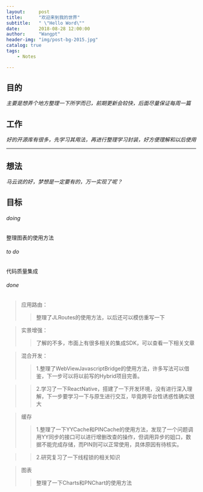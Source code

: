 ```yaml
---
layout:     post
title:      "欢迎来到我的世界"
subtitle:   " \"Hello Word\""
date:       2018-08-28 12:00:00
author:     "Wangpt"
header-img: "img/post-bg-2015.jpg"
catalog: true
tags:
    - Notes

---
```


## 目的

*主要是想弄个地方整理一下所学而已，前期更新会较快，后面尽量保证每周一篇*


## 工作

*好的开源库有很多，先学习其用法，再进行整理学习封装，好方便理解和以后使用*

---

## 想法

*马云说的好，梦想是一定要有的，万一实现了呢？*

## 目标

###### doing

整理图表的使用方法

###### to do

代码质量集成

###### done

>应用路由：
>>整理了JLRoutes的使用方法，以后还可以模仿重写一下

>实景增强：
>>了解的不多，市面上有很多相关的集成SDK，可以查看一下相关文章

>混合开发：
>>1.整理了WebViewJavascriptBridge的使用方法，许多写法可以借鉴，下一步可以将以前写的Hybrid项目完善。

>>2.学习了一下ReactNative，搭建了一下开发环境，没有进行深入理解，下一步要学习一下与原生进行交互，毕竟跨平台性诱惑性确实很大

>缓存
>>1.整理了一下YYCache和PINCache的使用方法，发现了一个问题调用YY同步的接口可以进行增删改查的操作，但调用异步的姐口，数据不能完成存储，而PIN则可以正常使用，具体原因有待核实。

>>2.研究复习了一下线程锁的相关知识

>图表
>>整理了一下Charts和PNChart的使用方法
